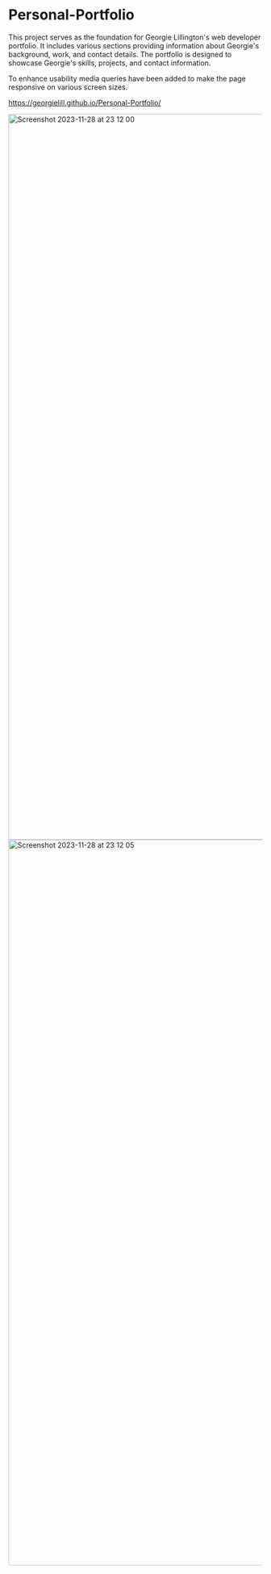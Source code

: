 # Personal-Portfolio
This project serves as the foundation for Georgie Lillington's web developer portfolio. It includes various sections providing information about Georgie's background, work, and contact details. The portfolio is designed to showcase Georgie's skills, projects, and contact information.

To enhance usability media queries have been added to make the page responsive on various screen sizes.

https://georgielill.github.io/Personal-Portfolio/

<img width="1440" alt="Screenshot 2023-11-28 at 23 12 00" src="https://github.com/georgielill/Personal-Portfolio/assets/47761199/b1103b77-2637-4621-a431-1a11b5e78043">
<img width="1440" alt="Screenshot 2023-11-28 at 23 12 05" src="https://github.com/georgielill/Personal-Portfolio/assets/47761199/bdbdbdad-cb14-4ad8-a2e7-2b364b8844fc">
